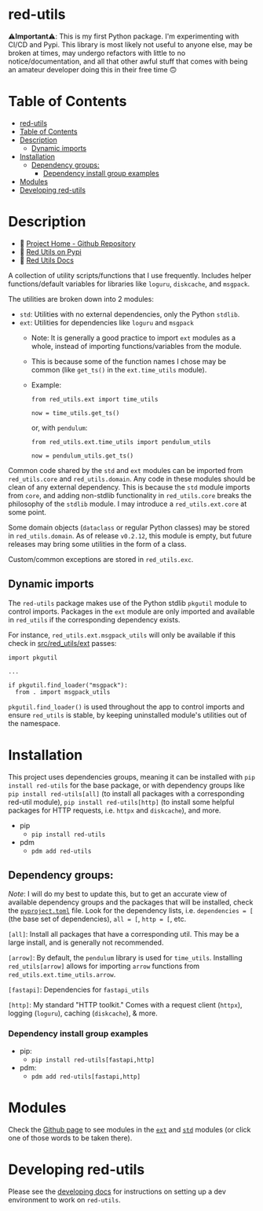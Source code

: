 # red-utils

⚠️**Important**⚠️: This is my first Python package. I'm experimenting with CI/CD and Pypi. This library is most likely not useful to anyone else, may be broken at times, may undergo refactors with little to no notice/documentation, and all that other awful stuff that comes with being an amateur developer doing this in their free time 🙃

# Table of Contents

- [red-utils](#red-utils)
- [Table of Contents](#table-of-contents)
- [Description](#description)
  - [Dynamic imports](#dynamic-imports)
- [Installation](#installation)
  - [Dependency groups:](#dependency-groups)
    - [Dependency install group examples](#dependency-install-group-examples)
- [Modules](#modules)
- [Developing red-utils](#developing-red-utils)

# Description

- 🔗 [Project Home - Github Repository](https://github.com/redjax/red-utils)
- 🐍 [Red Utils on Pypi](https://pypi.org/project/red_utils/)
- 📖 [Red Utils Docs](https://red-utils.readthedocs.io/en/latest/)


A collection of utility scripts/functions that I use frequently. Includes helper functions/default variables for libraries like `loguru`, `diskcache`, and `msgpack`.

The utilities are broken down into 2 modules:

- `std`: Utilities with no external dependencies, only the Python `stdlib`.
- `ext`: Utilities for dependencies like `loguru` and `msgpack`
  - Note: It is generally a good practice to import `ext` modules as a whole, instead of importing functions/variables from the module.
  - This is because some of the function names I chose may be common (like `get_ts()` in the `ext.time_utils` module).
  - Example:
    ```
    from red_utils.ext import time_utils

    now = time_utils.get_ts()
    ```

    or, with `pendulum`:
    ```
    from red_utils.ext.time_utils import pendulum_utils

    now = pendulum_utils.get_ts()
    ```
     
Common code shared by the `std` and `ext` modules can be imported from `red_utils.core` and `red_utils.domain`. Any code in these modules should be clean of any external dependency. This is because the `std` module imports from `core`, and adding non-stdlib functionality in `red_utils.core` breaks the philosophy of the `stdlib` module. I may introduce a `red_utils.ext.core` at some point.

Some domain objects (`dataclass` or regular Python classes) may be stored in `red_utils.domain`. As of release `v0.2.12`, this module is empty, but future releases may bring some utilities in the form of a class.

Custom/common exceptions are stored in `red_utils.exc`.

## Dynamic imports

The `red-utils` package makes use of the Python stdlib `pkgutil` module to control imports. Packages in the `ext` module are only imported and available in `red_utils` if the corresponding dependency exists.

For instance, `red_utils.ext.msgpack_utils` will only be available if this check in [src/red_utils/ext](https://github.com/redjax/red-utils/blob/main/src/red_utils/ext) passes:
```
import pkgutil

...

if pkgutil.find_loader("msgpack"):
  from . import msgpack_utils
```

`pkgutil.find_loader()` is used throughout the app to control imports and ensure `red_utils` is stable, by keeping uninstalled module's utilities out of the namespace.

# Installation

This project uses dependencies groups, meaning it can be installed with `pip install red-utils` for the base package, or with dependency groups like `pip install red-utils[all]` (to install all packages with a corresponding red-util module), `pip install red-utils[http]` (to install some helpful packages for HTTP requests, i.e. `httpx` and `diskcache`), and more.

- pip
  - `pip install red-utils`
- pdm
  - `pdm add red-utils`

## Dependency groups:

*Note*: I will do my best to update this, but to get an accurate view of available dependency groups and the packages that will be installed, check the [`pyproject.toml`](https://github.com/redjax/red-utils/blob/main/pyproject.toml) file. Look for the dependency lists, i.e. `dependencies = [` (the base set of dependencies), `all = [`, `http = [`, etc.

`[all]`: Install all packages that have a corresponding util. This may be a large install, and is generally not recommended.

`[arrow]`: By default, the `pendulum` library is used for `time_utils`. Installing `red_utils[arrow]` allows for importing `arrow` functions from `red_utils.ext.time_utils.arrow`.

`[fastapi]`: Dependencies for `fastapi_utils`

`[http]`: My standard "HTTP toolkit." Comes with a request client (`httpx`), logging (`loguru`), caching (`diskcache`), & more.

### Dependency install group examples

- pip:
  - `pip install red-utils[fastapi,http]`
- pdm:
  - `pdm add red-utils[fastapi,http]`

# Modules

Check the [Github page](https://github.com/redjax/red-utils/tree/main/src/red_utils) to see modules in the [`ext`](https://github.com/redjax/red-utils/tree/main/src/red_utils/ext) and [`std`](https://github.com/redjax/red-utils/tree/main/src/red_utils/std) modules (or click one of those words to be taken there).

# Developing red-utils

Please see the [developing docs](docs/developing.md) for instructions on setting up a dev environment to work on `red-utils`.
